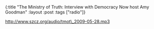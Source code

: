 {:title "The Ministry of Truth: Interview with Democracy Now host Amy Goodman"
:layout :post
:tags  ["radio"]}

<http://www.szcz.org/audio/tmot\_2009-05-28.mp3>

